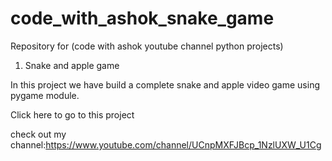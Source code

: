 # code_with_ashok_snake_game



Repository for (code with ashok youtube channel python projects) 

1. Snake and apple game

In this project we have build a complete snake and apple video game using pygame module.

Click here to go to this project


check out my channel:https://www.youtube.com/channel/UCnpMXFJBcp_1NzlUXW_U1Cg

